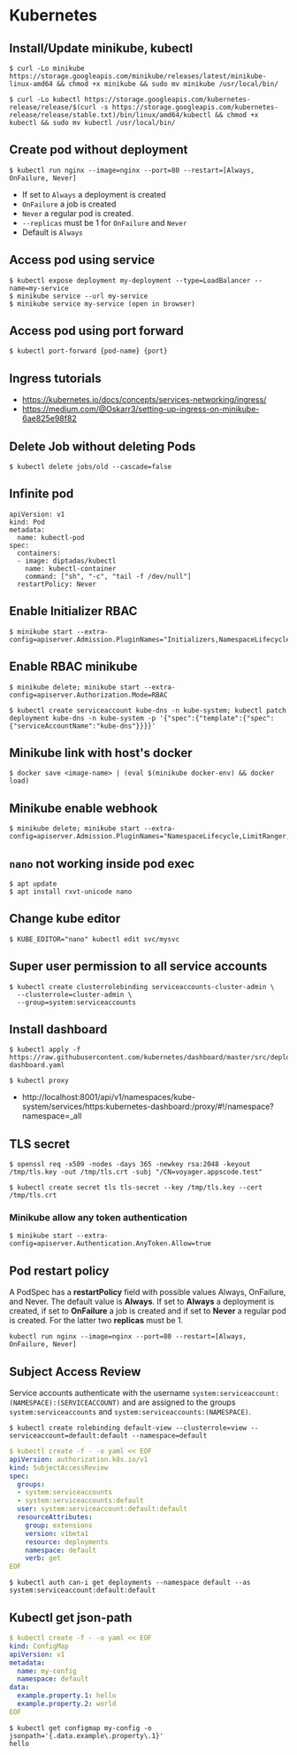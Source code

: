 # Kubernetes

## Install/Update minikube, kubectl

```
$ curl -Lo minikube https://storage.googleapis.com/minikube/releases/latest/minikube-linux-amd64 && chmod +x minikube && sudo mv minikube /usr/local/bin/

$ curl -Lo kubectl https://storage.googleapis.com/kubernetes-release/release/$(curl -s https://storage.googleapis.com/kubernetes-release/release/stable.txt)/bin/linux/amd64/kubectl && chmod +x kubectl && sudo mv kubectl /usr/local/bin/
```

## Create pod without deployment

```
$ kubectl run nginx --image=nginx --port=80 --restart=[Always, OnFailure, Never]
```

- If set to `Always` a deployment is created
- `OnFailure` a job is created
- `Never` a regular pod is created. 
- `--replicas` must be 1 for `OnFailure` and `Never` 
- Default is `Always`

## Access pod using service

```
$ kubectl expose deployment my-deployment --type=LoadBalancer --name=my-service
$ minikube service --url my-service
$ minikube service my-service (open in browser)
```

## Access pod using port forward

```
$ kubectl port-forward {pod-name} {port}
```

## Ingress tutorials

- https://kubernetes.io/docs/concepts/services-networking/ingress/
- https://medium.com/@Oskarr3/setting-up-ingress-on-minikube-6ae825e98f82

## Delete Job without deleting Pods

```
$ kubectl delete jobs/old --cascade=false
```

## Infinite pod

```
apiVersion: v1
kind: Pod
metadata:
  name: kubectl-pod
spec:
  containers:
  - image: diptadas/kubectl
    name: kubectl-container
    command: ["sh", "-c", "tail -f /dev/null"]
  restartPolicy: Never
```

## Enable Initializer RBAC

```
$ minikube start --extra-config=apiserver.Admission.PluginNames="Initializers,NamespaceLifecycle,LimitRanger,ServiceAccount,DefaultStorageClass,ResourceQuota"
```

## Enable RBAC minikube

```
$ minikube delete; minikube start --extra-config=apiserver.Authorization.Mode=RBAC

$ kubectl create serviceaccount kube-dns -n kube-system; kubectl patch deployment kube-dns -n kube-system -p '{"spec":{"template":{"spec":{"serviceAccountName":"kube-dns"}}}}'
```

## Minikube link with host's docker

```
$ docker save <image-name> | (eval $(minikube docker-env) && docker load)
```

## Minikube enable webhook

```
$ minikube delete; minikube start --extra-config=apiserver.Admission.PluginNames="NamespaceLifecycle,LimitRanger,ServiceAccount,PersistentVolumeLabel,DefaultStorageClass,DefaultTolerationSeconds,MutatingAdmissionWebhook,ValidatingAdmissionWebhook,ResourceQuota"
```

## `nano` not working inside pod exec

```
$ apt update
$ apt install rxvt-unicode nano
```

## Change kube editor

```
$ KUBE_EDITOR="nano" kubectl edit svc/mysvc
```

## Super user permission to all service accounts

```
$ kubectl create clusterrolebinding serviceaccounts-cluster-admin \
  --clusterrole=cluster-admin \
  --group=system:serviceaccounts
```

## Install dashboard

```
$ kubectl apply -f https://raw.githubusercontent.com/kubernetes/dashboard/master/src/deploy/recommended/kubernetes-dashboard.yaml

$ kubectl proxy
```

- http://localhost:8001/api/v1/namespaces/kube-system/services/https:kubernetes-dashboard:/proxy/#!/namespace?namespace=_all

## TLS secret

```
$ openssl req -x509 -nodes -days 365 -newkey rsa:2048 -keyout /tmp/tls.key -out /tmp/tls.crt -subj "/CN=voyager.appscode.test"

$ kubectl create secret tls tls-secret --key /tmp/tls.key --cert /tmp/tls.crt
```

### Minikube allow any token authentication

```
$ minikube start --extra-config=apiserver.Authentication.AnyToken.Allow=true
```

## Pod restart policy

A PodSpec has a **restartPolicy** field with possible values Always, OnFailure, and Never. The default value is **Always**. If set to **Always** a deployment is created, if set to **OnFailure** a job is created and if set to **Never** a regular pod is created. For the latter two **replicas** must be 1.

```
kubectl run nginx --image=nginx --port=80 --restart=[Always, OnFailure, Never]
```

## Subject Access Review

Service accounts authenticate with the username `system:serviceaccount:(NAMESPACE):(SERVICEACCOUNT)` and are assigned to the groups `system:serviceaccounts` and `system:serviceaccounts:(NAMESPACE)`.

```console
$ kubectl create rolebinding default-view --clusterrole=view --serviceaccount=default:default --namespace=default
```

```yaml
$ kubectl create -f - -o yaml << EOF
apiVersion: authorization.k8s.io/v1
kind: SubjectAccessReview
spec:
  groups:
  - system:serviceaccounts
  - system:serviceaccounts:default
  user: system:serviceaccount:default:default
  resourceAttributes:
    group: extensions
    version: v1beta1
    resource: deployments
    namespace: default
    verb: get
EOF
```

```console
$ kubectl auth can-i get deployments --namespace default --as system:serviceaccount:default:default
```

## Kubectl get json-path

```yaml
$ kubectl create -f - -o yaml << EOF
kind: ConfigMap
apiVersion: v1
metadata:
  name: my-config
  namespace: default
data:
  example.property.1: hello
  example.property.2: world
EOF
```

```console
$ kubectl get configmap my-config -o jsonpath='{.data.example\.property\.1}'
hello
```
